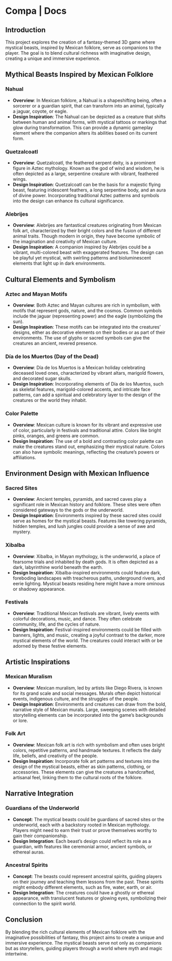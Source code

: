 # Compa | Docs

## Introduction
This project explores the creation of a fantasy-themed 3D game where mystical beasts, inspired by Mexican folklore, serve as companions to the player. The goal is to blend cultural richness with imaginative design, creating a unique and immersive experience.

## Mythical Beasts Inspired by Mexican Folklore

### Nahual
- **Overview**: In Mexican folklore, a Nahual is a shapeshifting being, often a sorcerer or a guardian spirit, that can transform into an animal, typically a jaguar, coyote, or eagle.
- **Design Inspiration**: The Nahual can be depicted as a creature that shifts between human and animal forms, with mystical tattoos or markings that glow during transformation. This can provide a dynamic gameplay element where the companion alters its abilities based on its current form.

### Quetzalcoatl
- **Overview**: Quetzalcoatl, the feathered serpent deity, is a prominent figure in Aztec mythology. Known as the god of wind and wisdom, he is often depicted as a large, serpentine creature with vibrant, feathered wings.
- **Design Inspiration**: Quetzalcoatl can be the basis for a majestic flying beast, featuring iridescent feathers, a long serpentine body, and an aura of divine power. Incorporating traditional Aztec patterns and symbols into the design can enhance its cultural significance.

### Alebrijes
- **Overview**: Alebrijes are fantastical creatures originating from Mexican folk art, characterized by their bright colors and the fusion of different animal traits. Though modern in origin, they have become symbolic of the imagination and creativity of Mexican culture.
- **Design Inspiration**: A companion inspired by Alebrijes could be a vibrant, multi-colored beast with exaggerated features. The design can be playful yet mystical, with swirling patterns and bioluminescent elements that light up in dark environments.

## Cultural Elements and Symbolism

### Aztec and Mayan Motifs
- **Overview**: Both Aztec and Mayan cultures are rich in symbolism, with motifs that represent gods, nature, and the cosmos. Common symbols include the jaguar (representing power) and the eagle (symbolizing the sun).
- **Design Inspiration**: These motifs can be integrated into the creatures’ designs, either as decorative elements on their bodies or as part of their environments. The use of glyphs or sacred symbols can give the creatures an ancient, revered presence.

### Día de los Muertos (Day of the Dead)
- **Overview**: Día de los Muertos is a Mexican holiday celebrating deceased loved ones, characterized by vibrant altars, marigold flowers, and decorated sugar skulls.
- **Design Inspiration**: Incorporating elements of Día de los Muertos, such as skeletal features, marigold-colored accents, and intricate face patterns, can add a spiritual and celebratory layer to the design of the creatures or the world they inhabit.

### Color Palette
- **Overview**: Mexican culture is known for its vibrant and expressive use of color, particularly in festivals and traditional attire. Colors like bright pinks, oranges, and greens are common.
- **Design Inspiration**: The use of a bold and contrasting color palette can make the creatures stand out, emphasizing their mystical nature. Colors can also have symbolic meanings, reflecting the creature’s powers or affiliations.

## Environment Design with Mexican Influence

### Sacred Sites
- **Overview**: Ancient temples, pyramids, and sacred caves play a significant role in Mexican history and folklore. These sites were often considered gateways to the gods or the underworld.
- **Design Inspiration**: Environments inspired by these sacred sites could serve as homes for the mystical beasts. Features like towering pyramids, hidden temples, and lush jungles could provide a sense of awe and mystery.

### Xibalba
- **Overview**: Xibalba, in Mayan mythology, is the underworld, a place of fearsome trials and inhabited by death gods. It is often depicted as a dark, labyrinthine world beneath the earth.
- **Design Inspiration**: Xibalba-inspired environments could feature dark, foreboding landscapes with treacherous paths, underground rivers, and eerie lighting. Mystical beasts residing here might have a more ominous or shadowy appearance.

### Festivals
- **Overview**: Traditional Mexican festivals are vibrant, lively events with colorful decorations, music, and dance. They often celebrate community, life, and the cycles of nature.
- **Design Inspiration**: Festival-inspired environments could be filled with banners, lights, and music, creating a joyful contrast to the darker, more mystical elements of the world. The creatures could interact with or be adorned by these festive elements.

## Artistic Inspirations

### Mexican Muralism
- **Overview**: Mexican muralism, led by artists like Diego Rivera, is known for its grand scale and social messages. Murals often depict historical events, indigenous culture, and the struggles of the people.
- **Design Inspiration**: Environments and creatures can draw from the bold, narrative style of Mexican murals. Large, sweeping scenes with detailed storytelling elements can be incorporated into the game’s backgrounds or lore.

### Folk Art
- **Overview**: Mexican folk art is rich with symbolism and often uses bright colors, repetitive patterns, and handmade textures. It reflects the daily life, beliefs, and creativity of the people.
- **Design Inspiration**: Incorporate folk art patterns and textures into the design of the mystical beasts, either as skin patterns, clothing, or accessories. These elements can give the creatures a handcrafted, artisanal feel, linking them to the cultural roots of the folklore.

## Narrative Integration

### Guardians of the Underworld
- **Concept**: The mystical beasts could be guardians of sacred sites or the underworld, each with a backstory rooted in Mexican mythology. Players might need to earn their trust or prove themselves worthy to gain their companionship.
- **Design Integration**: Each beast’s design could reflect its role as a guardian, with features like ceremonial armor, ancient symbols, or ethereal auras.

### Ancestral Spirits
- **Concept**: The beasts could represent ancestral spirits, guiding players on their journey and teaching them lessons from the past. These spirits might embody different elements, such as fire, water, earth, or air.
- **Design Integration**: The creatures could have a ghostly or ethereal appearance, with translucent features or glowing eyes, symbolizing their connection to the spirit world.

## Conclusion
By blending the rich cultural elements of Mexican folklore with the imaginative possibilities of fantasy, this project aims to create a unique and immersive experience. The mystical beasts serve not only as companions but as storytellers, guiding players through a world where myth and magic intertwine.